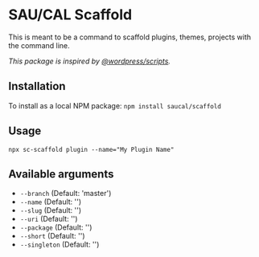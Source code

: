 # SAU/CAL Scaffold

This is meant to be a command to scaffold plugins, themes, projects with the command line.

_This package is inspired by [@wordpress/scripts](https://www.npmjs.com/package/@wordpress/scripts)._

## Installation

To install as a local NPM package:
`npm install saucal/scaffold`

## Usage

`npx sc-scaffold plugin --name="My Plugin Name"`

## Available arguments

- `--branch` (Default: 'master')
- `--name` (Default: '')
- `--slug` (Default: '')
- `--uri` (Default: '')
- `--package` (Default: '')
- `--short` (Default: '')
- `--singleton` (Default: '')
